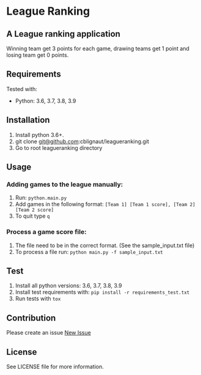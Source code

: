 # League Ranking
**A League ranking application**
---

Winning team get 3 points for each game, drawing teams get 1 point and losing team get 0 points.

## Requirements

Tested with:

* Python: 3.6, 3.7, 3.8, 3.9

## Installation

1. Install python 3.6+.
2. git clone git@github.com:cblignaut/leagueranking.git
3. Go to root leagueranking directory

## Usage

### Adding games to the league manually:
1. Run: `python.main.py`
2. Add games in the following format: `[Team 1] [Team 1 score], [Team 2] [Team 2 score]`
3. To quit type `q`

### Process a game score file:
1. The file need to be in the correct format. (See the sample_input.txt file)
2. To process a file run: `python main.py -f sample_input.txt`

## Test

1. Install all python versions: 3.6, 3.7, 3.8, 3.9
2. Install test requirements with: `pip install -r requirements_test.txt`
3. Run tests with `tox`

## Contribution

Please create an issue [New Issue](https://github.com/cblignaut/leagueranking/issues/new)

## License

See LICENSE file for more information.
